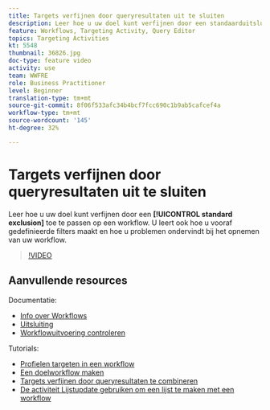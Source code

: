 ```yaml
---
title: Targets verfijnen door queryresultaten uit te sluiten
description: Leer hoe u uw doel kunt verfijnen door een standaarduitsluiting toe te passen op een workflow. U leert ook hoe u vooraf gedefinieerde filters maakt en hoe u problemen ondervindt bij het opnemen van uw workflow.
feature: Workflows, Targeting Activity, Query Editor
topics: Targeting Activities
kt: 5548
thumbnail: 36826.jpg
doc-type: feature video
activity: use
team: WWFRE
role: Business Practitioner
level: Beginner
translation-type: tm+mt
source-git-commit: 8f06f533afc34b4bcf7fcc690c1b9ab5cafcef4a
workflow-type: tm+mt
source-wordcount: '145'
ht-degree: 32%

---
```



# Targets verfijnen door queryresultaten uit te sluiten

Leer hoe u uw doel kunt verfijnen door een **[!UICONTROL standard exclusion]** toe te passen op een workflow. U leert ook hoe u vooraf gedefinieerde filters maakt en hoe u problemen ondervindt bij het opnemen van uw workflow.

>[!VIDEO](https://video.tv.adobe.com/v/36826?quality=12)

## Aanvullende resources

Documentatie:

* [Info over Workflows](https://docs.adobe.com/content/help/en/campaign-classic/using/automating-with-workflows/introduction/about-workflows.html)
* [Uitsluiting](https://docs.adobe.com/content/help/en/campaign-classic/using/automating-with-workflows/targeting-activities/exclusion.html)
* [Workflowuitvoering controleren](https://docs.adobe.com/content/help/en/campaign-classic/using/automating-with-workflows/monitoring-workflows/monitoring-workflow-execution.html)

Tutorials:

* [Profielen targeten in een workflow](/help/getting-started/targeting-profiles-in-a-workflow.md)
* [Een doelworkflow maken](/help/automating-with-workflows/creating-a-targeting-workflow.md)
* [Targets verfijnen door queryresultaten te combineren](/help/automating-with-workflows/refining-targets-by-combining-query-results.md)
* [De activiteit Lijstupdate gebruiken om een lijst te maken met een workflow](/help/automating-with-workflows/using-the-update-list-activity.md)
